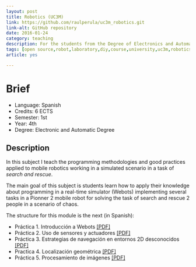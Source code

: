 ```yaml
---
layout: post
title: Robotics (UC3M)
link: https://github.com/raulperula/uc3m_robotics.git
link-alt: GitHub repository
date: 2016-01-24
category: teaching
description: For the students from the Degree of Electronics and Automation
tags: [open source,robot,laboratory,diy,course,university,uc3m,robotics,electronics,automation]
article: yes

---
```


# Brief

* Language: Spanish
* Credits: 6 ECTS
* Semester: 1st
* Year: 4th
* Degree: Electronic and Automatic Degree

## Description

In this subject I teach the programming methodologies and good practices applied to mobile robotics working in a simulated scenario in a task of _search and rescue_.

The main goal of this subject is students learn how to apply their knowledge about programming in a real-time simulator (Webots) implementing several tasks in a Pionner 2 mobile robot for solving the task of search and rescue 2 people in a scenario of chaos.

The structure for this module is the next (in Spanish):

* Práctica 1. Introducción a Webots [[PDF]]()
* Práctica 2. Uso de sensores y actuadores [[PDF]]()
* Práctica 3. Estrategias de navegación en entornos 2D desconocidos [[PDF]]()
* Practica 4. Localización geométrica [[PDF]]()
* Práctica 5. Procesamiento de imágenes [[PDF]]()
